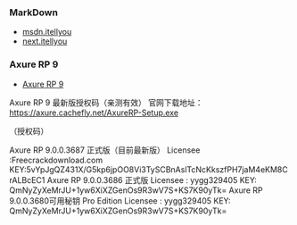 
### MarkDown
- [msdn.itellyou](https://msdn.itellyou.cn/)
- [next.itellyou](https://next.itellyou.cn/Original/Index)



### Axure RP 9
- [Axure RP 9](https://blog.csdn.net/weixin_43901550/article/details/105349894)


Axure RP 9 最新版授权码（亲测有效）
官网下载地址：https://axure.cachefly.net/AxureRP-Setup.exe

（授权码）

Axure RP 9.0.0.3687 正式版（目前最新版）
Licensee :Freecrackdownload.com
KEY:5vYpJgQZ431X/G5kp6jpOO8Vi3TySCBnAslTcNcKkszfPH7jaM4eKM8CrALBcEC1
Axure RP 9.0.0.3686 正式版
Licensee : yygg329405
KEY: QmNyZyXeMrJU+1yw6XiXZGenOs9R3wV7S+KS7K90yTk=
Axure RP 9.0.0.3680可用秘钥
Pro Edition
Licensee : yygg329405
KEY: QmNyZyXeMrJU+1yw6XiXZGenOs9R3wV7S+KS7K90yTk=

